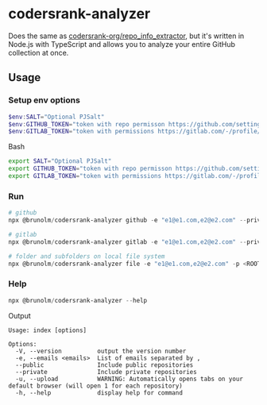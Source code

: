 # codersrank-analyzer

Does the same as [codersrank-org/repo_info_extractor](https://github.com/codersrank-org/repo_info_extractor/tree/master), but it's written in Node.js with TypeScript and allows you to analyze your entire GitHub collection at once.

## Usage

### Setup env options

```powershell
$env:SALT="Optional PJSalt"
$env:GITHUB_TOKEN="token with repo permisson https://github.com/settings/tokens"
$env:GITLAB_TOKEN="token with permissions https://gitlab.com/-/profile/personal_access_tokens"
```

Bash

```bash
export SALT="Optional PJSalt"
export GITHUB_TOKEN="token with repo permisson https://github.com/settings/tokens"
export GITLAB_TOKEN="token with permissions https://gitlab.com/-/profile/personal_access_tokens"
```

### Run

```powershell
# github
npx @brunolm/codersrank-analyzer github -e "e1@e1.com,e2@e2.com" --private --upload

# gitlab
npx @brunolm/codersrank-analyzer gitlab -e "e1@e1.com,e2@e2.com" --private --upload

# folder and subfolders on local file system
npx @brunolm/codersrank-analyzer file -e "e1@e1.com,e2@e2.com" -p <ROOT_PATH>
```

### Help

```powershell
npx @brunolm/codersrank-analyzer --help
```

Output

```
Usage: index [options]

Options:
  -V, --version          output the version number
  -e, --emails <emails>  List of emails separated by ,
  --public               Include public repositories
  --private              Include private repositories
  -u, --upload           WARNING: Automatically opens tabs on your default browser (will open 1 for each repository)
  -h, --help             display help for command
```
